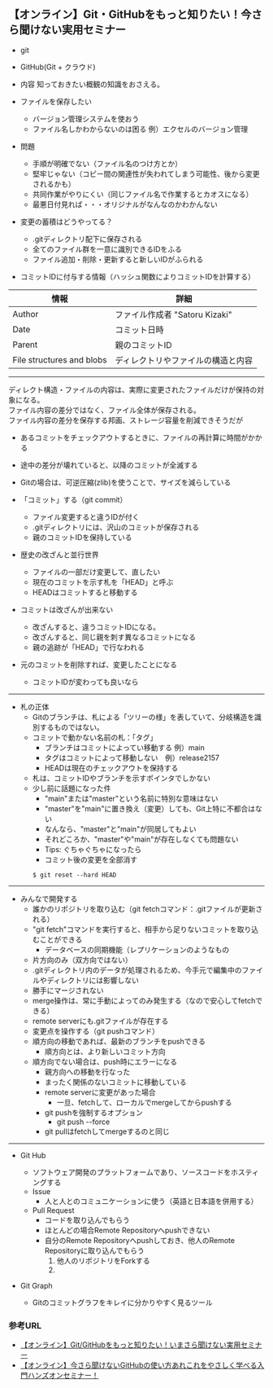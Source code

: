 ## 【オンライン】Git・GitHubをもっと知りたい！今さら聞けない実用セミナー
- git
- GitHub(Git + クラウド)

- 内容
知っておきたい概観の知識をおさえる。

- ファイルを保存したい
    - バージョン管理システムを使おう
    - ファイル名しかわからないのは困る
例）エクセルのバージョン管理<br />
- 問題
    - 手順が明確でない（ファイル名のつけ方とか）
    - 堅牢じゃない（コピー間の関連性が失われてしまう可能性、後から変更されるかも）
    - 共同作業がやりにくい（同じファイル名で作業するとカオスになる）
    - 最悪日付見れば・・・オリジナルがなんなのかわかんない

- 変更の蓄積はどうやってる？
    - .gitディレクトリ配下に保存される
    - 全てのファイル群を一意に識別できるIDをふる
    - ファイル追加・削除・更新すると新しいIDがふられる
- コミットIDに付与する情報（ハッシュ関数によりコミットIDを計算する）

|  情報  |  詳細  |
| ---- | ---- |
|  Author  |  ファイル作成者 "Satoru Kizaki"  |
|  Date  |  コミット日時  |
|  Parent  |  親のコミットID  |
|  File structures and blobs  |  ディレクトリやファイルの構造と内容  |

---
ディレクト構造・ファイルの内容は、実際に変更されたファイルだけが保持の対象になる。<br />
ファイル内容の差分ではなく、ファイル全体が保存される。<br />
ファイル内容の差分を保存する邦画、ストレージ容量を削減できそうだが
- あるコミットをチェックアウトするときに、ファイルの再計算に時間がかかる
- 途中の差分が壊れていると、以降のコミットが全滅する
- Gitの場合は、可逆圧縮(zlib)を使うことで、サイズを減らしている

- 「コミット」する（git commit）
    - ファイル変更すると違うIDが付く
    - .gitディレクトリには、沢山のコミットが保存される
    - 親のコミットIDを保持している

- 歴史の改ざんと並行世界
    - ファイルの一部だけ変更して、直したい
    - 現在のコミットを示す札を「HEAD」と呼ぶ
    - HEADはコミットすると移動する

- コミットは改ざんが出来ない
    - 改ざんすると、違うコミットIDになる。
    - 改ざんすると、同じ親を刺す異なるコミットになる
    - 親の追跡が「HEAD」で行なわれる
- 元のコミットを削除すれば、変更したことになる
    - コミットIDが変わっても良いなら
---
- 札の正体
    - Gitのブランチは、札による「ツリーの様」を表していて、分岐構造を識別するものではない。
    - コミットで動かない名前の札：「タグ」
        - ブランチはコミットによってい移動する 例）main
        - タグはコミットによって移動しない　例）release2157
        - HEADは現在のチェックアウトを保持する
    - 札は、コミットIDやブランチを示すポインタでしかない
    - 少し前に話題になった件
        - "main"または"master"という名前に特別な意味はない
        - "master"を"main"に置き換え（変更）しても、Git上特に不都合はない
        - なんなら、"master"と"main"が同居してもよい
        - それどころか、"master"や"main"が存在しなくても問題ない
        - Tips: ぐちゃぐちゃになったら
        - コミット後の変更を全部消す
        ```
        $ git reset --hard HEAD
        ```
---
- みんなで開発する
    - 誰かのリポジトリを取り込む（git fetchコマンド：.gitファイルが更新される）
    - "git fetch"コマンドを実行すると、相手から足りないコミットを取り込むことができる
        - データベースの同期機能（レプリケーションのようなもの
    - 片方向のみ（双方向ではない）
    - .gitディレクトリ内のデータが処理されるため、今手元で編集中のファイルやディレクトリには影響しない
    - 勝手にマージされない
    - merge操作は、常に手動によってのみ発生する（なので安心してfetchできる）
    - remote serverにも.gitファイルが存在する
    - 変更点を操作する（git pushコマンド）
    - 順方向の移動であれば、最新のブランチをpushできる
        - 順方向とは、より新しいコミット方向
    - 順方向でない場合は、push時にエラーになる
        - 親方向への移動を行なった
        - まったく関係のないコミットに移動している
        - remote serverに変更があった場合
            - 一旦、fetchして、ローカルでmergeしてからpushする
        - git pushを強制するオプション
            - git push --force
        - git pullはfetchしてmergeするのと同じ
---
- Git Hub
    - ソフトウェア開発のプラットフォームであり、ソースコードをホスティングする
    - Issue
        - 人と人とのコミュニケーションに使う（英語と日本語を併用する）
    - Pull Request
        - コードを取り込んでもらう
        - ほとんどの場合Remote Repositoryへpushできない
        - 自分のRemote Repositoryへpushしておき、他人のRemote Repositoryに取り込んでもらう
            1. 他人のリポジトリをForkする
            2. 


- Git Graph
    - Gitのコミットグラフをキレイに分かりやすく見るツール

### 参考URL
- [【オンライン】Git/GitHubをもっと知りたい！いまさら聞けない実用セミナー](https://www.youtube.com/watch?v=FNDqHFAsvuQ "【オンライン】Git/GitHubをもっと知りたい！いまさら聞けない実用セミナー")
- [【オンライン】今さら聞けないGitHubの使い方あれこれをやさしく学べる入門ハンズオンセミナー！](https://www.youtube.com/watch?v=KaflG9Y7Mzw "【オンライン】今さら聞けないGitHubの使い方あれこれをやさしく学べる入門ハンズオンセミナー！")